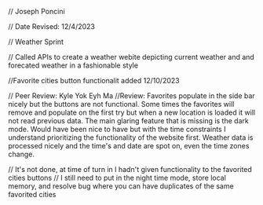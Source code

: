 // Joseph Poncini

 // Date Revised: 12/4/2023

 // Weather Sprint

 // Called APIs to create a weather webite depicting current weather and and forecated weather in a fashionable style

 //Favorite cities button functionalit added 12/10/2023

// Peer Review: Kyle Yok Eyh Ma
//Review: Favorites populate in the side bar nicely but the buttons are not functional. Some times the favorites will remove and populate on the first try but when a new location is loaded it will not read previous data. The main glaring feature that is missing is the dark mode. Would have been nice to have but with the time constraints I understand prioritizing the functionality of the website first. Weather data is processed nicely and the time's and date are spot on, even the time zones change.

// It's not done, at time of turn in I hadn't given functionality to the favorited cities buttons
// I still need to put in the night time mode, store local memory, and resolve bug where you can have duplicates of the same favorited cities